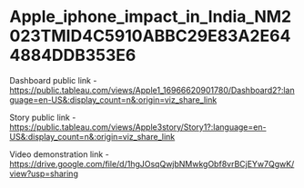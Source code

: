 # Apple_iphone_impact_in_India_NM2023TMID4C5910ABBC29E83A2E644884DDB353E6


Dashboard public link - https://public.tableau.com/views/Apple1_16966620901780/Dashboard2?:language=en-US&:display_count=n&:origin=viz_share_link

Story public link - https://public.tableau.com/views/Apple3story/Story1?:language=en-US&:display_count=n&:origin=viz_share_link

Video demonstration link - https://drive.google.com/file/d/1hgJOsqQwjbNMwkgObf8vrBCjEYw7QgwK/view?usp=sharing
